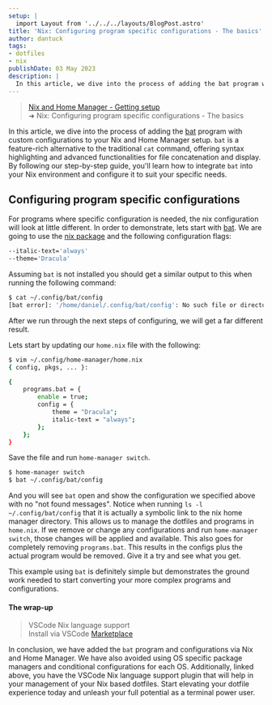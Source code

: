 ```yaml
---
setup: |
  import Layout from '../../../layouts/BlogPost.astro'
title: 'Nix: Configuring program specific configurations - The basics'
author: dantuck
tags:
- dotfiles
- nix
publishDate: 03 May 2023
description: |
  In this article, we dive into the process of adding the bat program with custom configurations to your Nix and Home Manager setup. bat is a feature-rich alternative to the traditional cat command, offering syntax highlighting and advanced functionalities for file concatenation and display. By following our step-by-step guide, you'll learn how to integrate bat into your Nix environment and configure it to suit your specific needs.
---
```


> [Nix and Home Manager - Getting setup](/article/nix/setup)<br />
> ➜ Nix: Configuring program specific configurations - The basics

In this article, we dive into the process of adding the [bat](https://github.com/sharkdp/bat) program with custom configurations to your Nix and Home Manager setup. `bat` is a feature-rich alternative to the traditional `cat` command, offering syntax highlighting and advanced functionalities for file concatenation and display. By following our step-by-step guide, you'll learn how to integrate `bat` into your Nix environment and configure it to suit your specific needs.

## Configuring program specific configurations

For programs where specific configuration is needed, the nix configuration will look at little different. In order to demonstrate, lets start with [bat](https://github.com/sharkdp/bat). We are going to use the [nix package](https://search.nixos.org/packages?channel=22.11&show=bat&from=0&size=50&sort=relevance&type=packages&query=bat) and the following configuration flags:

``` bash
--italic-text='always'
--theme='Dracula'
```

Assuming `bat` is not installed you should get a similar output to this when running the following command:

``` bash
$ cat ~/.config/bat/config
[bat error]: '/home/daniel/.config/bat/config': No such file or directory (os error 2)
```

After we run through the next steps of configuring, we will get a far different result.

Lets start by updating our `home.nix` file with the following:

``` bash
$ vim ~/.config/home-manager/home.nix
{ config, pkgs, ... }:

{
 	programs.bat = {
		enable = true;
		config = {
			theme = "Dracula";
			italic-text = "always";
		};
	};
}
```

Save the file and run `home-manager switch`.

``` bash
$ home-manager switch
$ bat ~/.config/bat/config
```

And you will see `bat` open and show the configuration we specified above with no "not found messages". Notice when running `ls -l ~/.config/bat/config` that it is actually a symbolic link to the nix home manager directory. This allows us to manage the dotfiles and programs in `home.nix`. If we remove or change any configurations and run `home-manager switch`, those changes will be applied and available. This also goes for completely removing `programs.bat`. This results in the configs plus the actual program would be removed. Give it a try and see what you get.

This example using `bat` is definitely simple but demonstrates the ground work needed to start converting your more complex programs and configurations.

#### The wrap-up

> VSCode Nix language support<br />
> Install via VSCode [Marketplace](https://marketplace.visualstudio.com/items?itemName=bbenoist.Nix)

In conclusion, we have added the `bat` program and configurations via Nix and Home Manager. We have also avoided using OS specific package managers and conditional configurations for each OS. Additionally, linked above, you have the VSCode Nix language support plugin that will help in your management of your Nix based dotfiles. Start elevating your dotfile experience today and unleash your full potential as a terminal power user.
